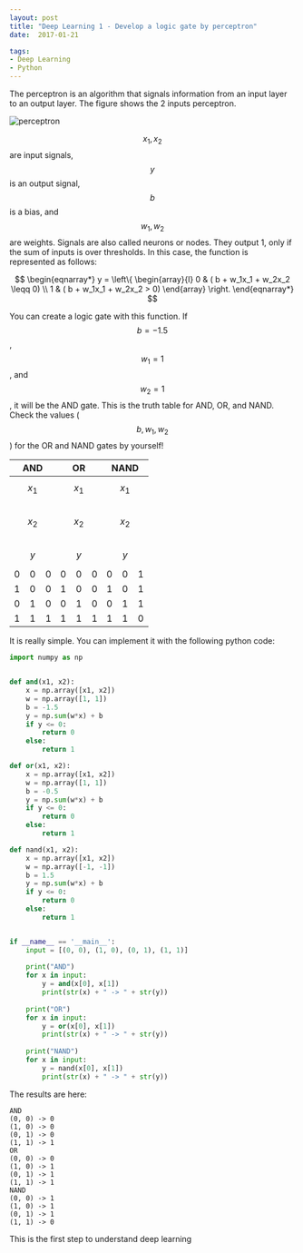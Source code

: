```yaml
---
layout: post
title: "Deep Learning 1 - Develop a logic gate by perceptron"
date:  2017-01-21

tags:
- Deep Learning
- Python
---
```


The perceptron is an algorithm that signals information from an input layer to an output layer. The figure shows the 2 inputs perceptron.

 ![perceptron]({{site.github.url}}/images/posts/perceptron.png)

$$ x_1, x_2 $$ are input signals, $$ y $$ is an output signal,  $$ b $$ is a bias, and $$ w_1, w_2 $$ are weights. Signals are also called neurons or nodes. They output 1, only if the sum of inputs is over thresholds. In this case, the function is represented as follows:

$$
\begin{eqnarray*}
    y = \left\{
        \begin{array}{l}
            0 & ( b + w_1x_1 + w_2x_2  \leqq 0) \\
            1 & ( b + w_1x_1 + w_2x_2  > 0)
        \end{array}
    \right.
\end{eqnarray*}
$$

You can create a logic gate with this function. If $$ b=-1.5 $$, $$ w_1=1 $$, and $$  w_2=1 $$, it will be the AND gate. This is the truth table for AND, OR, and NAND. Check the values ($$ b, w_1, w_2 $$) for the OR and NAND gates by yourself!

|AND|OR|NAND|
|:--:|:--:|:--:|
| $$ x_1 $$  &nbsp; $$ x_2 $$  &nbsp; $$ y $$ | $$ x_1 $$ &nbsp; $$ x_2 $$ &nbsp; $$ y $$ | $$ x_1 $$ &nbsp; $$ x_2 $$ &nbsp; $$ y $$ |
| 0 &nbsp;&nbsp; 0 &nbsp;&nbsp; 0 | 0 &nbsp;&nbsp; 0 &nbsp;&nbsp; 0 | 0 &nbsp;&nbsp; 0 &nbsp;&nbsp; 1 |
| 1 &nbsp;&nbsp; 0 &nbsp;&nbsp; 0 | 1 &nbsp;&nbsp; 0 &nbsp;&nbsp; 0 | 1 &nbsp;&nbsp; 0 &nbsp;&nbsp; 1 |
| 0 &nbsp;&nbsp; 1 &nbsp;&nbsp; 0 | 0 &nbsp;&nbsp; 1 &nbsp;&nbsp; 0 | 0 &nbsp;&nbsp; 1 &nbsp;&nbsp; 1 |
| 1 &nbsp;&nbsp; 1 &nbsp;&nbsp; 1 | 1 &nbsp;&nbsp; 1 &nbsp;&nbsp; 1 | 1 &nbsp;&nbsp; 1 &nbsp;&nbsp; 0 |

It is really simple. You can implement it with the following python code:

~~~ python
import numpy as np


def and(x1, x2):
    x = np.array([x1, x2])
    w = np.array([1, 1]) 
    b = -1.5
    y = np.sum(w*x) + b 
    if y <= 0:
        return 0
    else:
        return 1

def or(x1, x2):
    x = np.array([x1, x2])
    w = np.array([1, 1]) 
    b = -0.5
    y = np.sum(w*x) + b 
    if y <= 0:
        return 0
    else:
        return 1

def nand(x1, x2):
    x = np.array([x1, x2])
    w = np.array([-1, -1])
    b = 1.5 
    y = np.sum(w*x) + b 
    if y <= 0:
        return 0
    else:
        return 1


if __name__ == '__main__':
    input = [(0, 0), (1, 0), (0, 1), (1, 1)] 
    
    print("AND")
    for x in input:
        y = and(x[0], x[1])
        print(str(x) + " -> " + str(y))
    
    print("OR")
    for x in input:
        y = or(x[0], x[1])
        print(str(x) + " -> " + str(y))
    
    print("NAND")
    for x in input:
        y = nand(x[0], x[1])
        print(str(x) + " -> " + str(y))
~~~

The results are here:

~~~ 
AND
(0, 0) -> 0
(1, 0) -> 0
(0, 1) -> 0
(1, 1) -> 1
OR
(0, 0) -> 0
(1, 0) -> 1
(0, 1) -> 1
(1, 1) -> 1
NAND
(0, 0) -> 1
(1, 0) -> 1
(0, 1) -> 1
(1, 1) -> 0
~~~~
This is the first step to understand deep learning

